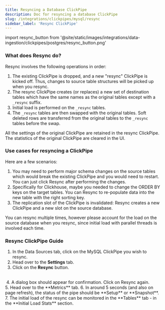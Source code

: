 ```yaml
---
title: Resyncing a Database ClickPipe
description: Doc for resyncing a database ClickPipe
slug: /integrations/clickpipes/mysql/resync
sidebar_label: 'Resync ClickPipe'
---
```


import resync_button from '@site/static/images/integrations/data-ingestion/clickpipes/postgres/resync_button.png'

### What does Resync do?

Resync involves the following operations in order:
1. The existing ClickPipe is dropped, and a new "resync" ClickPipe is kicked off. Thus, changes to source table structures will be picked up when you resync.
2. The resync ClickPipe creates (or replaces) a new set of destination tables which have the same names as the original tables except with a `_resync` suffix.
3. Initial load is performed on the `_resync` tables.
4. The `_resync` tables are then swapped with the original tables. Soft deleted rows are transferred from the original tables to the `_resync` tables before the swap.


All the settings of the original ClickPipe are retained in the resync ClickPipe. The statistics of the original ClickPipe are cleared in the UI.

### Use cases for resyncing a ClickPipe
Here are a few scenarios:

1. You may need to perform major schema changes on the source tables which would break the existing ClickPipe and you would need to restart. You can just click Resync after performing the changes.
2. Specifically for Clickhouse, maybe you needed to change the ORDER BY keys on the target tables. You can Resync to re-populate data into the new table with the right sorting key.
3. The replication slot of the ClickPipe is invalidated: Resync creates a new ClickPipe and a new slot on the source database.

<Info>
You can resync multiple times, however please account for the load on the source database when you resync,
since initial load with parallel threads is involved each time.
</Info>

### Resync ClickPipe Guide
1. In the Data Sources tab, click on the MySQL ClickPipe you wish to resync.
2. Head over to the **Settings** tab.
3. Click on the **Resync** button.
<br/>
<Image img={resync_button} border size="md"/>
4. A dialog box should appear for confirmation. Click on Resync again.
<br/>
5. Head over to the **Metrics** tab.
6. In around 5 seconds (and also on page refresh), the status of the pipe should be **Setup** or **Snapshot**.
7. The initial load of the resync can be monitored in the **Tables** tab - in the **Initial Load Stats** section.
